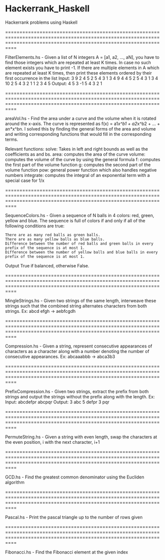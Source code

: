 # Hackerrank_Haskell
Hackerrank problems using Haskell

======================================================================================================================================================================

FilterElements.hs - Given a list of N integers A = [a1, a2, ..., aN], you have to find those integers which are repeated at least K times. 
In case no such element exists you have to print -1.
If there are multiple elements in A which are repeated at least K times, then print these elements ordered by their first occurrence in the list
Input:
3
9 2
4 5 2 5 4 3 1 3 4
9 4
4 5 2 5 4 3 1 3 4
10 2
5 4 3 2 1 1 2 3 4 5
Output:
4 5 3
-1
5 4 3 2 1

======================================================================================================================================================================

areaVol.hs - Find the area under a curve and the volume when it is rotated around the x-axis. The curve is represented as f(x) = a1*x^b1 + a2*x^b2 + ... + an*x^bn. I solved this by finding the general forms of the area and volume and writing corresponding functions that would fill in the corresponding terms.

Relevant functions:
	solve: Takes in left and right bounds as well as the coefficients as and bs.
	area: computes the area of the curve
	volume: computes the volume of the curve by using the general formula
	f: computes the first part of the volume function
	g: computes the second part of the volume function
	pow: general power function which also handles negative numbers
	integrate: computes the integral of an exponential term with a special case for 1/x

======================================================================================================================================================================

SequenceColors.hs - Given a sequence of N balls in 4 colors: red, green, yellow and blue. The sequence is full of colors if and only if all of the following conditions are true:

    There are as many red balls as green balls.
    There are as many yellow balls as blue balls.
    Difference between the number of red balls and green balls in every prefix of the sequence is at most 1.
    Difference between the number of yellow balls and blue balls in every prefix of the sequence is at most 1.

Output True if balanced, otherwise False.

======================================================================================================================================================================

MingleStrings.hs - Given two strings of the same length, interweave these strings such that the combined string alternates characters from both strings.
Ex: abcd efgh -> aebfcgdh

======================================================================================================================================================================

Compression.hs - Given a string, represent consecutive appearances of characters as a character along with a number denoting the number of consecutive appearances. 
Ex: abcaaabbb -> abca3b3

======================================================================================================================================================================

PrefixCompression.hs - Given two strings, extract the prefix from both strings and output the strings without the prefix along with the length.
Ex:
Input:
abcdefpr
abcpqr
Output:
3 abc
5 defpr
3 pqr

======================================================================================================================================================================

PermuteString.hs - Given a string with even length, swap the characters at the even position, i with the next character, i+1

======================================================================================================================================================================

GCD.hs - Find the greatest common denominator using the Eucliden algorithm

======================================================================================================================================================================

Pascal.hs - Print the pascal triangle up to the number of rows given

======================================================================================================================================================================

Fibonacci.hs - Find the Fibonacci element at the given index

